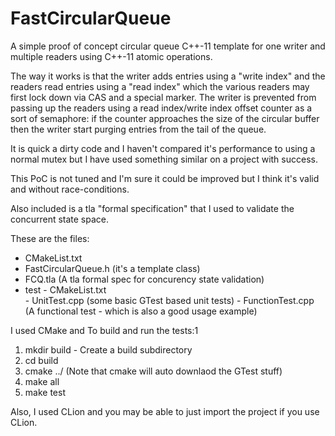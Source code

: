 # FastCircularQueue

A simple proof of concept circular queue C++-11 template for one writer and multiple readers using C++-11 atomic operations.

The way it works is that the writer adds entries using a "write index" and the readers read entries using a "read index" which the various readers may first lock down via CAS and a special marker. The writer is prevented from passing up the readers using a read index/write index offset counter as a sort of semaphore: if the counter approaches the size of the circular buffer then the writer start purging entries from the tail of the queue.

It is quick a dirty code and I haven't compared it's performance to using a normal mutex but I have used something similar on a project with success.

This PoC is not tuned and I'm sure it could be improved but I think it's valid and without race-conditions.

Also included is a tla "formal specification" that I used to validate
the concurrent state space.

These are the files:
  - CMakeList.txt     
  - FastCircularQueue.h (it's a template class)
  - FCQ.tla (A tla formal spec for concurency state validation)
  - test
		- CMakeList.txt     
		- UnitTest.cpp      (some basic GTest based unit tests)
		- FunctionTest.cpp  (A functional test - which is also a good usage example)

I used CMake and To build and run the tests:1
  1) mkdir build - Create a build subdirectory
  2) cd build
  3) cmake ../
     (Note that cmake will auto downlaod the GTest stuff)
  4) make all
  5) make test
  
Also, I used CLion and you may be able to just import the project if you use CLion.



